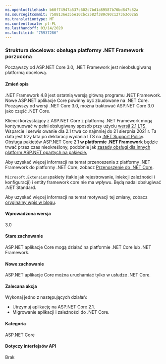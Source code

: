 ```yaml
---
ms.openlocfilehash: b60f74947a537c602c7bd1a89587b76bd847c82a
ms.sourcegitcommit: 7588136e355e10cbc2582f389c90c127363c02a5
ms.translationtype: MT
ms.contentlocale: pl-PL
ms.lasthandoff: 03/14/2020
ms.locfileid: "75937286"
---
```

### <a name="target-framework-net-framework-support-dropped"></a>Struktura docelowa: obsługa platformy .NET Framework porzucona

Począwszy od ASP.NET Core 3.0, .NET Framework jest nieobsługiwaną platformą docelową.

#### <a name="change-description"></a>Zmień opis

.NET Framework 4.8 jest ostatnią wersją główną programu .NET Framework. Nowe ASP.NET aplikacje Core powinny być zbudowane na .NET Core. Począwszy od wersji .NET Core 3.0, można traktować ASP.NET Core 3.0 jako część .NET Core.

Klienci korzystający z ASP.NET Core z platformą .NET Framework mogą kontynuować w pełni obsługiwany sposób przy użyciu [wersji 2.1 LTS.](https://www.microsoft.com/net/download/dotnet-core/2.1) Wsparcie i serwis owanie dla 2.1 trwa co najmniej do 21 sierpnia 2021 r. Ta data jest trzy lata po deklaracji wydania LTS na [.NET Support Policy](https://www.microsoft.com/net/platform/support-policy). Obsługa pakietów ASP.NET Core 2.1 **w platformie .NET Framework** będzie trwać przez czas nieokreślony, podobnie jak [zasady obsługi dla innych platform ASP.NET opartych na pakiecie.](https://dotnet.microsoft.com/platform/support/policy/aspnet)

Aby uzyskać więcej informacji na temat przenoszenia z platformy .NET Framework do platformy .NET Core, zobacz [Przenoszenie do .NET Core](~/docs/core/porting/index.md).

`Microsoft.Extensions`pakiety (takie jak rejestrowanie, iniekcji zależności i konfiguracji) i entity framework core nie ma wpływu. Będą nadal obsługiwać .NET Standard.

Aby uzyskać więcej informacji na temat motywacji tej zmiany, zobacz [oryginalny wpis w blogu](https://devblogs.microsoft.com/aspnet/a-first-look-at-changes-coming-in-asp-net-core-3-0/).

#### <a name="version-introduced"></a>Wprowadzona wersja

3.0

#### <a name="old-behavior"></a>Stare zachowanie

ASP.NET aplikacje Core mogą działać na platformie .NET Core lub .NET Framework.

#### <a name="new-behavior"></a>Nowe zachowanie

ASP.NET aplikacje Core można uruchamiać tylko w usłudze .NET Core.

#### <a name="recommended-action"></a>Zalecana akcja

Wykonaj jedno z następujących działań:

- Utrzymuj aplikację na ASP.NET Core 2.1.
- Migrowanie aplikacji i zależności do .NET Core.

#### <a name="category"></a>Kategoria

ASP.NET Core

#### <a name="affected-apis"></a>Dotyczy interfejsów API

Brak

<!-- 

#### Affected APIs

Not detectable via API analysis

-->
